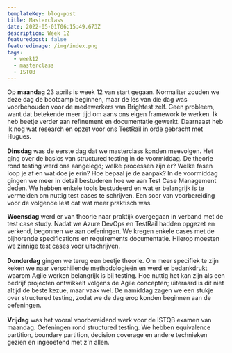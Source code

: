 ```yaml
---
templateKey: blog-post
title: Masterclass
date: 2022-05-01T06:15:49.673Z
description: Week 12
featuredpost: false
featuredimage: /img/index.png
tags:
  - week12
  - masterclass
  - ISTQB
---
```

Op **maandag** 23 aprils is week 12 van start gegaan. Normaliter zouden we deze dag de bootcamp beginnen, maar de les van die dag was voorbehouden voor de medewerkers van Brightest zelf. Geen probleem, want dat betekende meer tijd om aans ons eigen framework te werken. Ik heb beetje verder aan refinement en documentatie gewerkt. Daarnaast heb ik nog wat research en opzet voor ons TestRail in orde gebracht met Hugues. \
\
**Dinsdag** was de eerste dag dat we masterclass konden meevolgen. Het ging over de basics van structured testing in de voormiddag. De theorie rond testing werd ons aangelegd; welke processen zijn er? Welke fasen loop je af en wat doe je erin? Hoe bepaal je de aanpak? In de voormiddag gingen we meer in detail bestuderen hoe we aan Test Case Management deden. We hebben enkele tools bestudeerd en wat er belangrijk is te vermelden om nuttig test cases te schrijven. Een soor van voorbereiding voor de volgende lest dat wat meer praktisch was. 

**Woensdag** werd er van theorie naar praktijk overgegaan in verband met de test case study. Nadat we Azure DevOps en TestRail hadden opgezet en verkend, begonnen we aan oefeningen. We kregen enkele cases met de bijhorende specifications en requirements documentatie. Hiierop moesten we zinnige test cases voor uitschrijven.\
\
**Donderdag** gingen we terug een beetje theorie. Om meer specifiek te zijn keken we naar verschillende methodologieën en werd er bedankdrukt waarom Agile werken belangrijk is bij testing. Hoe nuttig het kan zijn als een bedrijf projecten ontwikkelt volgens de Agile concepten; uiteraard is dit niet altijd de beste kezue, maar vaak wel. De namiddag zagen we een stukje over structured testing, zodat we de dag erop konden beginnen aan de oefeningen. \
\
**Vrijdag** was het vooral voorbereidend werk voor de ISTQB examen van maandag. Oefeningen rond structured testing. We hebben equivalence partition, boundary partition, decision coverage en andere technieken gezien en ingeoefend met z'n allen.